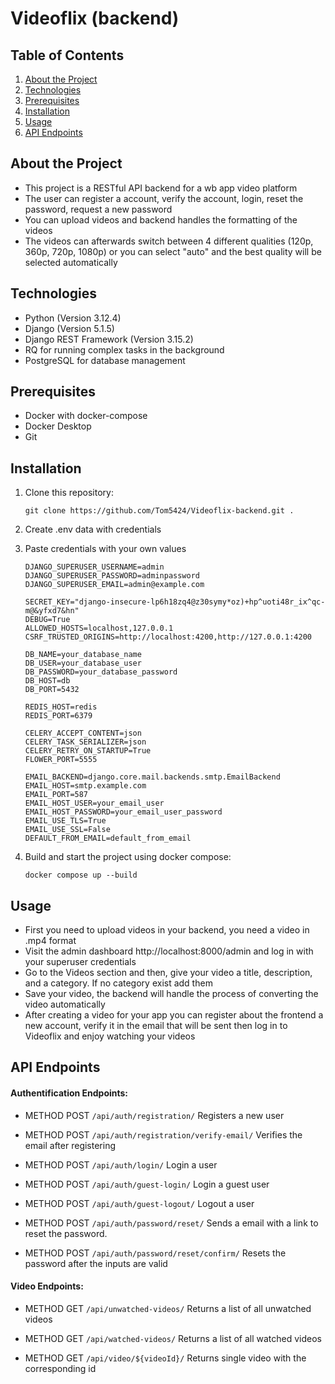 # Videoflix (backend)


## Table of Contents

1. [About the Project](#about-the-project)
2. [Technologies](#technologies)
3. [Prerequisites](#prerequisites)
4. [Installation](#installation)
5. [Usage](#usage)
6. [API Endpoints](#api-endpoints)

## About the Project

- This project is a RESTful API backend for a wb app video platform
- The user can register a account, verify the account, login, reset the password, request a new password
- You can upload videos and backend handles the formatting of the videos
- The videos can afterwards switch between 4 different qualities (120p, 360p, 720p, 1080p) or you can select "auto" and the best quality will be selected automatically

## Technologies

- Python (Version 3.12.4)
- Django (Version 5.1.5)
- Django REST Framework (Version 3.15.2)
- RQ for running complex tasks in the background
- PostgreSQL for database management

## Prerequisites

- Docker with docker-compose
- Docker Desktop
- Git

## Installation

1. Clone this repository:

   ```
   git clone https://github.com/Tom5424/Videoflix-backend.git .
   ```

2. Create .env data with credentials


3. Paste credentials with your own values

   ```
   DJANGO_SUPERUSER_USERNAME=admin
   DJANGO_SUPERUSER_PASSWORD=adminpassword
   DJANGO_SUPERUSER_EMAIL=admin@example.com

   SECRET_KEY="django-insecure-lp6h18zq4@z30symy*oz)+hp^uoti48r_ix^qc-m@&yfxd7&hn"
   DEBUG=True
   ALLOWED_HOSTS=localhost,127.0.0.1
   CSRF_TRUSTED_ORIGINS=http://localhost:4200,http://127.0.0.1:4200

   DB_NAME=your_database_name
   DB_USER=your_database_user
   DB_PASSWORD=your_database_password
   DB_HOST=db
   DB_PORT=5432

   REDIS_HOST=redis
   REDIS_PORT=6379

   CELERY_ACCEPT_CONTENT=json
   CELERY_TASK_SERIALIZER=json
   CELERY_RETRY_ON_STARTUP=True
   FLOWER_PORT=5555

   EMAIL_BACKEND=django.core.mail.backends.smtp.EmailBackend 
   EMAIL_HOST=smtp.example.com
   EMAIL_PORT=587
   EMAIL_HOST_USER=your_email_user
   EMAIL_HOST_PASSWORD=your_email_user_password
   EMAIL_USE_TLS=True
   EMAIL_USE_SSL=False
   DEFAULT_FROM_EMAIL=default_from_email
   ```


4. Build and start the project using docker compose:

   ```
   docker compose up --build
   ```


## Usage


- First you need to upload videos in your backend, you need a video in .mp4 format
- Visit the admin dashboard http://localhost:8000/admin and log in with your superuser credentials
- Go to the Videos section and then, give your video a title, description, and a category. If no category exist add them
- Save your video, the backend will handle the process of converting the video automatically
- After creating a video for your app you can register about the frontend a new account, verify it in the email that will be sent then log in to Videoflix and enjoy watching your videos


## API Endpoints


#### Authentification Endpoints:


- METHOD POST ``` /api/auth/registration/ ``` Registers a new user

- METHOD POST ``` /api/auth/registration/verify-email/ ``` Verifies the email after registering

- METHOD POST ``` /api/auth/login/ ``` Login a user

- METHOD POST ``` /api/auth/guest-login/ ``` Login a guest user

- METHOD POST ``` /api/auth/guest-logout/ ``` Logout a user

- METHOD POST ``` /api/auth/password/reset/ ``` Sends a email with a link to reset the password.

- METHOD POST ``` /api/auth/password/reset/confirm/ ``` Resets the password after the inputs are valid


#### Video Endpoints:


- METHOD GET ``` /api/unwatched-videos/ ``` Returns a list of all unwatched videos

- METHOD GET ``` /api/watched-videos/ ``` Returns a list of all watched videos

- METHOD GET ``` /api/video/${videoId}/ ``` Returns single video with the corresponding id
